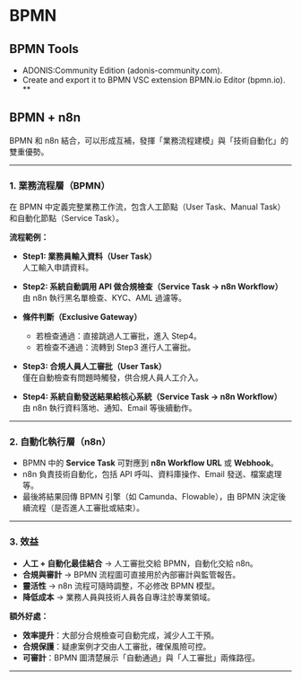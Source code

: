 # BPMN

## BPMN Tools

- ADONIS:Community Edition (adonis-community.com).
- Create and export it to BPMN VSC extension BPMN.io Editor (bpmn.io). **

## BPMN + n8n

BPMN 和 n8n 結合，可以形成互補，發揮「業務流程建模」與「技術自動化」的雙重優勢。

---

### 1. 業務流程層（BPMN）

在 BPMN 中定義完整業務工作流，包含人工節點（User Task、Manual Task）和自動化節點（Service Task）。  

**流程範例：**

- **Step1: 業務員輸入資料（User Task）**  
  人工輸入申請資料。

- **Step2: 系統自動調用 API 做合規檢查（Service Task → n8n Workflow）**  
  由 n8n 執行黑名單檢查、KYC、AML 過濾等。

- **條件判斷（Exclusive Gateway）**  
  - 若檢查通過：直接跳過人工審批，進入 Step4。  
  - 若檢查不通過：流轉到 Step3 進行人工審批。  

- **Step3: 合規人員人工審批（User Task）**  
  僅在自動檢查有問題時觸發，供合規人員人工介入。  

- **Step4: 系統自動發送結果給核心系統（Service Task → n8n Workflow）**  
  由 n8n 執行資料落地、通知、Email 等後續動作。  

---

### 2. 自動化執行層（n8n）

- BPMN 中的 **Service Task** 可對應到 **n8n Workflow URL** 或 **Webhook**。  
- n8n 負責技術自動化，包括 API 呼叫、資料庫操作、Email 發送、檔案處理等。  
- 最後將結果回傳 BPMN 引擎（如 Camunda、Flowable），由 BPMN 決定後續流程（是否進人工審批或結束）。  

---

### 3. 效益

- **人工 + 自動化最佳結合** → 人工審批交給 BPMN，自動化交給 n8n。  
- **合規與審計** → BPMN 流程圖可直接用於內部審計與監管報告。  
- **靈活性** → n8n 流程可隨時調整，不必修改 BPMN 模型。  
- **降低成本** → 業務人員與技術人員各自專注於專業領域。  

**額外好處：**

- **效率提升**：大部分合規檢查可自動完成，減少人工干預。  
- **合規保護**：疑慮案例才交由人工審批，確保風險可控。  
- **可審計**：BPMN 圖清楚展示「自動通過」與「人工審批」兩條路徑。  

---
